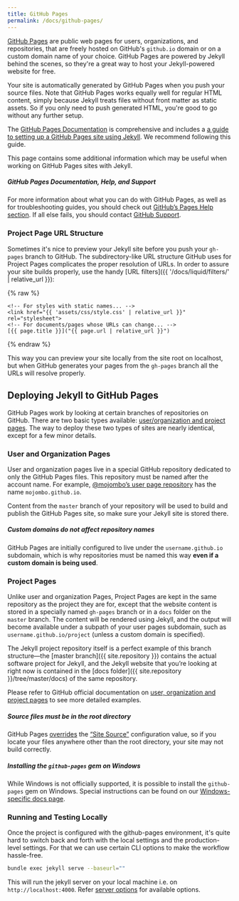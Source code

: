 ```yaml
---
title: GitHub Pages
permalink: /docs/github-pages/
---
```


[GitHub Pages](https://pages.github.com) are public web pages for users,
organizations, and repositories, that are freely hosted on GitHub's `github.io`
domain or on a custom domain name of your choice. GitHub Pages are powered by
Jekyll behind the scenes, so they're a great way to host your Jekyll-powered
website for free.

Your site is automatically generated by GitHub Pages when you push your source
files. Note that GitHub Pages works equally well for regular HTML content,
simply because Jekyll treats files without front matter as static assets.
So if you only need to push generated HTML, you're good to go without any
further setup.

The [GitHub Pages Documentation](https://docs.github.com/en/free-pro-team@latest/github/working-with-github-pages)
is comprehensive and includes a [a guide to setting up a GitHub Pages site using
Jekyll](https://docs.github.com/en/free-pro-team@latest/github/working-with-github-pages/setting-up-a-github-pages-site-with-jekyll).
We recommend following this guide.

This page contains some additional information which may be useful when working
on GitHub Pages sites with Jekyll.

<div class="note">
  <h5>GitHub Pages Documentation, Help, and Support</h5>
  <p>
    For more information about what you can do with GitHub Pages, as well as for
    troubleshooting guides, you should check out
    <a href="https://docs.github.com/en/free-pro-team@latest/github/working-with-github-pages">GitHub’s Pages Help section</a>.
    If all else fails, you should contact <a href="https://github.com/contact">GitHub Support</a>.
  </p>
</div>

### Project Page URL Structure

Sometimes it's nice to preview your Jekyll site before you push your `gh-pages`
branch to GitHub. The subdirectory-like URL structure GitHub uses for
Project Pages complicates the proper resolution of URLs. In order to assure your
site builds properly, use the handy [URL filters]({{ '/docs/liquid/filters/' | relative_url }}):

{% raw %}
```liquid
<!-- For styles with static names... -->
<link href="{{ 'assets/css/style.css' | relative_url }}" rel="stylesheet">
<!-- For documents/pages whose URLs can change... -->
[{{ page.title }}]("{{ page.url | relative_url }}")
```
{% endraw %}

This way you can preview your site locally from the site root on localhost,
but when GitHub generates your pages from the `gh-pages` branch all the URLs
will resolve properly.

## Deploying Jekyll to GitHub Pages

GitHub Pages work by looking at certain branches of repositories on GitHub.
There are two basic types available: [user/organization and project pages](https://docs.github.com/en/free-pro-team@latest/github/working-with-github-pages/about-github-pages#types-of-github-pages-sites).
The way to deploy these two types of sites are nearly identical, except for a
few minor details.

### User and Organization Pages

User and organization pages live in a special GitHub repository dedicated to
only the GitHub Pages files. This repository must be named after the account
name. For example, [@mojombo’s user page repository](https://github.com/mojombo/mojombo.github.io) has the name
`mojombo.github.io`.

Content from the `master` branch of your repository will be used to build and
publish the GitHub Pages site, so make sure your Jekyll site is stored there.

<div class="note info">
  <h5>Custom domains do not affect repository names</h5>
  <p>
    GitHub Pages are initially configured to live under the
    <code>username.github.io</code> subdomain, which is why repositories must
    be named this way <strong>even if a custom domain is being used</strong>.
  </p>
</div>

### Project Pages

Unlike user and organization Pages, Project Pages are kept in the same
repository as the project they are for, except that the website content is
stored in a specially named `gh-pages` branch or in a `docs` folder on the
`master` branch. The content will be rendered using Jekyll, and the output
will become available under a subpath of your user pages subdomain, such as
`username.github.io/project` (unless a custom domain is specified).

The Jekyll project repository itself is a perfect example of this branch
structure—the [master branch]({{ site.repository }}) contains the
actual software project for Jekyll, and the Jekyll website that you’re
looking at right now is contained in the [docs
folder]({{ site.repository }}/tree/master/docs) of the same repository.

Please refer to GitHub official documentation on
[user, organization and project pages](https://docs.github.com/en/free-pro-team@latest/github/working-with-github-pages/about-github-pages#types-of-github-pages-sites)
to see more detailed examples.

<div class="note warning">
  <h5>Source files must be in the root directory</h5>
  <p>
    GitHub Pages <a href="https://help.github.com/en/github/working-with-github-pages/troubleshooting-jekyll-build-errors-for-github-pages-sites">overrides</a>
    the <a href="{{ '/docs/configuration/options/' | relative_url }}">“Site Source”</a>
    configuration value, so if you locate your files anywhere other than the
    root directory, your site may not build correctly.
  </p>
</div>

<div class="note info">
  <h5>Installing the <code>github-pages</code> gem on Windows</h5>

  <p>
    While Windows is not officially supported, it is possible
    to install the <code>github-pages</code> gem on Windows.
    Special instructions can be found on our
    <a href="{{ '/docs/registration/windows/' | relative_url }}">Windows-specific docs page</a>.
  </p>
</div>

### Running and Testing Locally

Once the project is configured with the github-pages environment, it's quite hard to switch back and forth with the local settings and the production-level settings. For that we can use certain CLI options to make the workflow hassle-free.  

```sh
bundle exec jekyll serve --baseurl=""
```

This will run the jekyll server on your local machine i.e. on `http://localhost:4000`. Refer <a href="{{ '/docs/configuration/options/#serve-command-options' | relative_url }}">server options</a> for available options.

